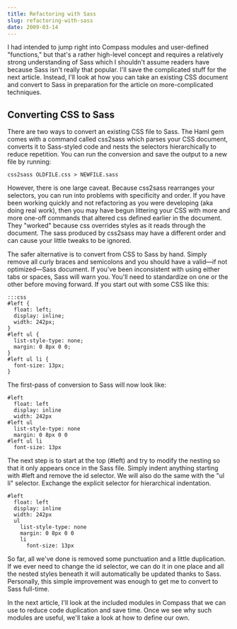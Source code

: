 ```yaml
---
title: Refactoring with Sass
slug: refactoring-with-sass
date: 2009-03-14
---
```


I had intended to jump right into Compass modules and user-defined "functions," but that's a rather high-level concept and requires a relatively strong understanding of Sass which I shouldn't assume readers have because Sass isn't really that popular. I'll save the complicated stuff for the next article. Instead, I'll look at how you can take an existing CSS document and convert to Sass in preparation for the article on more-complicated techniques.

Converting CSS to Sass
----------------------
There are two ways to convert an existing CSS file to Sass. The Haml gem comes with a command called css2sass which parses your CSS document, converts it to Sass-styled code and nests the selectors hierarchically to reduce repetition. You can run the conversion and save the output to a new file by running:

    css2sass OLDFILE.css > NEWFILE.sass

However, there is one large caveat. Because css2sass rearranges your selectors, you can run into problems with specificity and order. If you have been working quickly and not refactoring as you were developing  (aka doing real work), then you may have begun littering your CSS with more and more one-off commands that altered css defined earlier in the document. They "worked" because css overrides styles as it reads through the document. The sass produced by css2sass may have a different order and can cause your little tweaks to be ignored.

The safer alternative is to convert from CSS to Sass by hand. Simply remove all curly braces and semicolons and you should have a valid—if not optimized—Sass document. If you've been inconsistent with using either tabs or spaces, Sass will warn you. You'll need to standardize on one or the other before moving forward. If you start out with some CSS like this:

    :::css
    #left {
      float: left;
      display: inline;
      width: 242px;
    }
    #left ul {
      list-style-type: none;
      margin: 0 8px 0 0;
    }
    #left ul li {
      font-size: 13px;
    }

The first-pass of conversion to Sass will now look like:

    #left
      float: left
      display: inline
      width: 242px
    #left ul
      list-style-type: none
      margin: 0 8px 0 0
    #left ul li
      font-size: 13px

The next step is to start at the top (#left) and try to modify the nesting so that it only appears once in the Sass file. Simply indent anything starting with #left and remove the id selector. We will also do the same with the "ul li" selector. Exchange the explicit selector for hierarchical indentation.

    #left
      float: left
      display: inline
      width: 242px
      ul
        list-style-type: none
        margin: 0 8px 0 0
        li
          font-size: 13px

So far, all we've done is removed some punctuation and a little duplication. If we ever need to change the id selector, we can do it in one place and all the nested styles beneath it will automatically be updated thanks to Sass. Personally, this simple improvement was enough to get me to convert to Sass full-time.

In the next article, I'll look at the included modules in Compass that we can use to reduce code duplication and save time. Once we see why such modules are useful, we'll take a look at how to define our own.